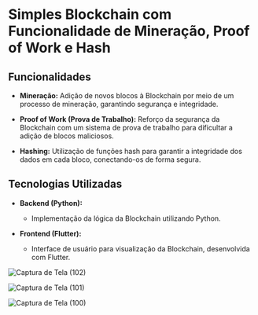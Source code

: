 # Simples Blockchain com Funcionalidade de Mineração, Proof of Work e Hash

## Funcionalidades

- **Mineração:** Adição de novos blocos à Blockchain por meio de um processo de mineração, garantindo segurança e integridade.

- **Proof of Work (Prova de Trabalho):** Reforço da segurança da Blockchain com um sistema de prova de trabalho para dificultar a adição de blocos maliciosos.

- **Hashing:** Utilização de funções hash para garantir a integridade dos dados em cada bloco, conectando-os de forma segura.

## Tecnologias Utilizadas

- **Backend (Python):**
  - Implementação da lógica da Blockchain utilizando Python.

- **Frontend (Flutter):**
  - Interface de usuário para visualização da Blockchain, desenvolvida com Flutter.

 
![Captura de Tela (102)](https://github.com/viniciusmecosta/Blockchain/assets/118303495/37294f28-c557-4289-8d55-25ebf0a5eef5)

![Captura de Tela (101)](https://github.com/viniciusmecosta/Blockchain/assets/118303495/94dd3552-2819-4785-8b51-3e27f7abb2df)

![Captura de Tela (100)](https://github.com/viniciusmecosta/Blockchain/assets/118303495/e54a2945-9109-4bf4-bda9-2924bf0c29c9)

